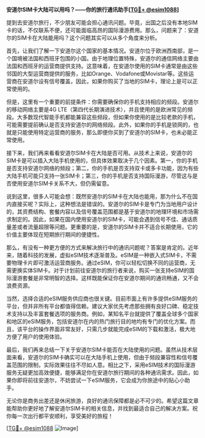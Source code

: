 **安道尔SIM卡大陆可以用吗？——你的旅行通讯助手[[TG💪+ @esim1088](https://t.me/s/esim1088)]**

提到去安道尔旅行，不少朋友可能会担心通讯问题。毕竟，出国之后没有本地SIM卡的话，不仅联系不便，还可能面临高昂的国际漫游费用。那么，问题来了：安道尔的SIM卡在大陆能用吗？这个问题其实可以从多个角度来分析。

首先，让我们了解一下安道尔这个国家的基本情况。安道尔位于欧洲西南部，是一个国境被法国和西班牙包围的小国。由于地理位置特殊，安道尔的通信网络主要由法国和西班牙的运营商提供支持。这意味着，在安道尔使用的SIM卡通常是由这些邻国的大型运营商提供的服务，比如Orange、Vodafone或Movistar等。这些运营商在安道尔设有信号覆盖，因此，如果你购买了当地的SIM卡，理论上是可以正常使用的。

但是，这里有一个重要的前提条件：你需要确保你的手机支持相应的频段。安道尔的移动网络主要是4G LTE（第四代长期演进技术），并且使用的是欧洲常见的频段。大多数现代智能手机都能兼容这些频段，但如果你使用的是比较老款的手机，可能需要提前确认是否支持安道尔的网络频段。此外，如果你的手机是锁网的，也就是只能使用特定运营商的服务，那么即便你买到了安道尔的SIM卡，也未必能正常使用。

接下来，我们再来看看安道尔SIM卡在大陆是否可用。从技术上来说，安道尔的SIM卡是可以插入大陆手机使用的，但具体效果取决于几个因素。第一，你的手机是否支持安道尔网络的频段；第二，你的手机是否支持双卡或多卡功能，因为有些大陆手机可能只支持一张SIM卡；第三，你的手机是否支持国际漫游，尽管这与是否使用安道尔SIM卡关系不大，但仍需留意。

说到这里，很多人可能会想：既然安道尔的SIM卡在大陆也能用，那为什么不在国内直接买呢？实际上，这种想法是错误的。安道尔的SIM卡是专门为当地用户设计的，其资费结构、套餐内容以及信号覆盖范围都是基于安道尔的地理环境和市场需求制定的。因此，如果在国内使用安道尔的SIM卡，可能会遇到信号不佳、通话质量差或者流量超限等问题。更重要的是，安道尔的SIM卡并不适合长期使用，它的价值主要体现在短期旅行期间的便捷性。

那么，有没有一种更方便的方式来解决旅行中的通讯问题呢？答案是肯定的。近年来，随着科技的发展，虚拟eSIM技术逐渐普及。eSIM是一种嵌入式SIM卡，不需要物理卡片即可激活运营商服务。通过eSIM，你可以轻松切换不同的运营商，无需更换实体SIM卡。对于计划前往安道尔的旅行者来说，购买一张支持eSIM的国际漫游套餐是非常明智的选择。这样既能保证你在安道尔期间的通讯畅通，又不会浪费资源。

当然，选择合适的eSIM服务供应商也很关键。目前市面上有许多提供eSIM服务的平台，但并非所有平台都值得信赖。建议大家优先考虑那些拥有良好口碑、稳定技术支持以及丰富套餐选项的服务商。例如，某知名平台就提供了覆盖全球多个国家和地区的eSIM服务，包括安道尔在内的热门旅行目的地均有专门的优化方案。而且，该平台的操作界面非常友好，只需几步就能完成eSIM的下载和激活，极大地方便了用户的使用体验。

最后，我们再来总结一下关于安道尔SIM卡能否在大陆使用的问题。虽然从技术层面来看，安道尔的SIM卡确实可以在大陆手机上使用，但由于频段兼容性和信号覆盖范围的限制，实际效果往往不尽如人意。相比之下，采用eSIM技术的国际漫游服务无疑更加高效便捷，能够满足你在安道尔旅行期间的各种通讯需求。因此，如果你即将前往安道尔，不妨尝试一下eSIM服务，它会成为你旅途中的贴心小助手。

无论你是商务出差还是休闲旅游，良好的通讯保障都是必不可少的。希望这篇文章能帮助你更好地了解安道尔SIM卡的相关信息，并找到最适合自己的解决方案。祝你每一次出行都平安顺利，享受美好的旅程！

[[TG💪+ @esim1088](https://t.me/s/esim1088) ![Image](https://i.postimg.cc/4NQfJmqS/Snipaste-2025-05-13-00-14-12.png)]